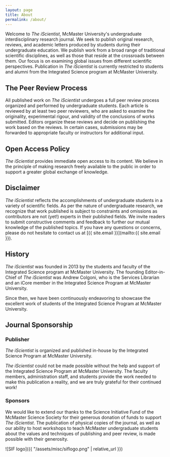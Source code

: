 ```yaml
---
layout: page
title: About
permalink: /about/
---
```


Welcome to *The iScientist*, McMaster University's undergraduate interdisciplinary research journal. We seek to publish original research, reviews, and academic letters produced by students during their undergraduate education. We publish work from a broad range of traditional scientific disciplines, as well as those that reside at the crossroads between them. Our focus is on examining global issues from different scientific perspectives. Publication in *The iScientist* is currently restricted to students and alumni from the Integrated Science program at McMaster University.

## The Peer Review Process

All published work on *The iScientist* undergoes a full peer review process organized and performed by undergraduate students. Each article is reviewed by at least two peer reviewers, who are asked to examine the originality, experimental rigour, and validity of the conclusions of works submitted. Editors organize these reviews and decide on publishing the work based on the reviews. In certain cases, submissions may be forwarded to appropriate faculty or instructors for additional input.

## Open Access Policy

*The iScientist* provides immediate open access to its content. We believe in the principle of making research freely available to the public in order to support a greater global exchange of knowledge.

## Disclaimer

*The iScientist* reflects the accomplishments of undergraduate students in a variety of scientific fields. As per the nature of undergraduate research, we recognize that work published is subject to constraints and omissions as contributors are not (yet!) experts in their published fields. We invite readers to submit constructive comments and feedback to further our mutual knowledge of the published topics. If you have any questions or concerns, please do not hesitate to contact us at [{{ site.email }}](mailto:{{ site.email }}).

## History

*The iScientist* was founded in 2013 by the students and faculty of the Integrated Science program at McMaster University. The founding Editor-in-Chief of *The iScientist* was Andrew Colgoni, who is the Services Librarian and an iCore member in the Integrated Science Program at McMaster University.

Since then, we have been continuously endeavoring to showcase the excellent work of students of the Integrated Science Program at McMaster University.

## Journal Sponsorship

### Publisher

*The iScientist* is organized and published in-house by the Integrated Science Program at McMaster University.

*The iScientist* could not be made possible without the help and support of the Integrated Science Program at McMaster University. The faculty members, administration staff, and students provide the work needed to make this publication a reality, and we are truly grateful for their continued work!

### Sponsors

We would like to extend our thanks to the Science Initiative Fund of the McMaster Science Society for their generous donation of funds to support *The iScientist*. The publication of physical copies of the journal, as well as our ability to host workshops to teach McMaster undergraduate students about the values and techniques of publishing and peer review, is made possible with their generosity.

![SIF logo]({{ "/assets/misc/siflogo.png" | relative_url }})
